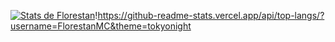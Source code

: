 [![Stats de Florestan](https://github-readme-stats.vercel.app/api?username=FlorestanMC)](https://github.com/FlorestanMC/github-readme-stats)!https://github-readme-stats.vercel.app/api/top-langs/?username=FlorestanMC&theme=tokyonight
